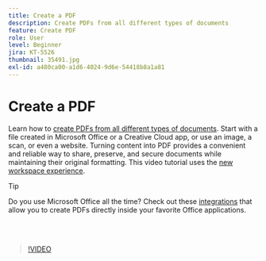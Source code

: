```yaml
---
title: Create a PDF
description: Create PDFs from all different types of documents
feature: Create PDF
role: User
level: Beginner
jira: KT-5526
thumbnail: 35491.jpg
exl-id: a480ca00-a1d6-4024-9d6e-54418b8a1a81
---
```

# Create a PDF

Learn how to [create PDFs from all different types of documents](https://www.adobe.com/acrobat/online/convert-pdf.html). Start with a file created in Microsoft Office or a Creative Cloud app, or use an image, a scan, or even a website. Turning content into PDF provides a convenient and reliable way to share, preserve, and secure documents while maintaining their original formatting. This video tutorial uses the [new workspace experience](new-workspace.md).

>[!TIP]
>
>Do you use Microsoft Office all the time? Check out these [integrations](../integrate/integrate-overview.md#microsoft) that allow you to create PDFs directly inside your favorite Office applications.

<br>&nbsp;

>[!VIDEO](https://video.tv.adobe.com/v/35491?quality=12&learn=on&hidetitle=true)